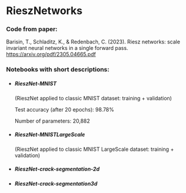 # RieszNetworks

### Code from paper:
Barisin, T., Schladitz, K., & Redenbach, C. (2023). Riesz networks: scale invariant neural networks in a single forward pass. 
https://arxiv.org/pdf/2305.04665.pdf


### Notebooks with short descriptions:

- ##### RieszNet-MNIST 
  
  (RieszNet applied to classic MNIST dataset: training + validation)
  
  Test accuracy (after 20 epochs): 98.78%
  
  Number of parameters: 20,882


- ##### RieszNet-MNISTLargeScale
 
  (RieszNet applied to classic MNIST LargeScale dataset: training + validation)



- ##### RieszNet-crack-segmentation-2d



- ##### RieszNet-crack-segmentation3d


